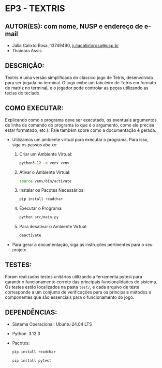 # EP3 - TEXTRIS

## AUTOR(ES): com nome, NUSP e endereço de e-mail

- Júlia Calixto Rosa, 13749490, juliacalixtorosa@usp.br
- Thainara Assis

## DESCRIÇÃO:

Textris é uma versão simplificada do clássico jogo de Tetris, desenvolvida para ser jogada no terminal. O jogo exibe um tabuleiro de Tetris em formato de matriz no terminal, e o jogador pode controlar as peças utilizando as teclas do teclado.

## COMO EXECUTAR:

Explicando como o programa deve ser executado, os eventuais argumentos de linha de comando do programa (o que é o argumento, como ele precisa estar formatado, etc.). Fale também sobre como a documentação é gerada.

- Utilizamos um ambiente virtual para executar o programa. Para isso, siga os passos abaixo:

    1. Criar um Ambiente Virtual:

        ```bash
        python3.12 -m venv venv
        ```

    2. Ativar o Ambiente Virtual:

        ```bash
        source venv/bin/activate
        ```

    3. Instalar os Pacotes Necessários:

        ```bash
        pip install readchar
        ```

    4. Executar o Programa:

        ```bash
        python src/main.py
        ```

    5. Para desativar o Ambiente Virtual:

        ```bash
        deactivate
        ```

- Para gerar a documentação, siga as instruções pertinentes para o seu projeto.

## TESTES:

Foram realizados testes unitários utilizando a ferramenta pytest para garantir o funcionamento correto das principais funcionalidades do sistema. Os testes estão localizados na pasta `test/`, e cada arquivo de teste corresponde a um conjunto de verificações para os principais métodos e componentes que são essenciais para o funcionamento do jogo.

## DEPENDÊNCIAS:

- Sistema Operacional: Ubuntu 24.04 LTS
- Python: 3.12.3
- Pacotes:

    ```bash
    pip install readchar
    ```
    ```bash
    pip install pytest
    ```

